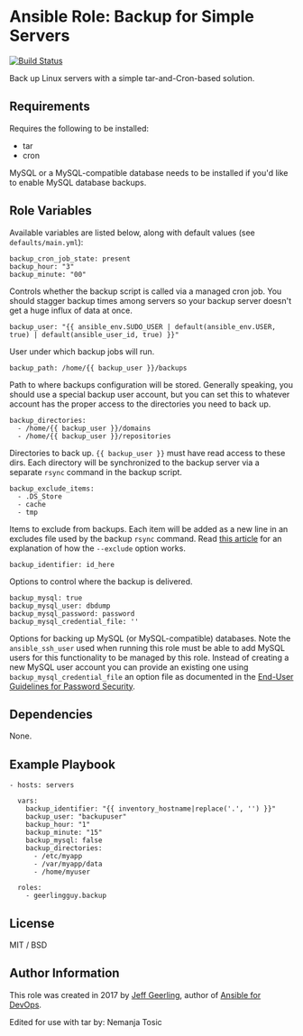 # Ansible Role: Backup for Simple Servers

[![Build Status](https://travis-ci.org/geerlingguy/ansible-role-backup.svg?branch=master)](https://travis-ci.org/geerlingguy/ansible-role-backup)

Back up Linux servers with a simple tar-and-Cron-based solution.

## Requirements

Requires the following to be installed:

  - tar
  - cron

MySQL or a MySQL-compatible database needs to be installed if you'd like to enable MySQL database backups.

## Role Variables

Available variables are listed below, along with default values (see `defaults/main.yml`):

    backup_cron_job_state: present
    backup_hour: "3"
    backup_minute: "00"

Controls whether the backup script is called via a managed cron job. You should stagger backup times among servers so your backup server doesn't get a huge influx of data at once.

    backup_user: "{{ ansible_env.SUDO_USER | default(ansible_env.USER, true) | default(ansible_user_id, true) }}"

User under which backup jobs will run.

    backup_path: /home/{{ backup_user }}/backups

Path to where backups configuration will be stored. Generally speaking, you should use a special backup user account, but you can set this to whatever account has the proper access to the directories you need to back up.

    backup_directories:
      - /home/{{ backup_user }}/domains
      - /home/{{ backup_user }}/repositories

Directories to back up. `{{ backup_user }}` must have read access to these dirs. Each directory will be synchronized to the backup server via a separate `rsync` command in the backup script.

    backup_exclude_items:
      - .DS_Store
      - cache
      - tmp

Items to exclude from backups. Each item will be added as a new line in an excludes file used by the backup `rsync` command. Read [this article](http://articles.slicehost.com/2007/10/10/rsync-exclude-files-and-folders) for an explanation of how the `--exclude` option works.

    backup_identifier: id_here

Options to control where the backup is delivered.

    backup_mysql: true
    backup_mysql_user: dbdump
    backup_mysql_password: password
    backup_mysql_credential_file: ''

Options for backing up MySQL (or MySQL-compatible) databases. Note the `ansible_ssh_user` used when running this role must be able to add MySQL users for this functionality to be managed by this role.
Instead of creating a new MySQL user account you can provide an existing one using `backup_mysql_credential_file` an option file as documented in the [End-User Guidelines for Password Security](https://dev.mysql.com/doc/refman/5.7/en/password-security-user.html).

## Dependencies

None.

## Example Playbook

    - hosts: servers
    
      vars:
        backup_identifier: "{{ inventory_hostname|replace('.', '') }}"
        backup_user: "backupuser"
        backup_hour: "1"
        backup_minute: "15"
        backup_mysql: false
        backup_directories:
          - /etc/myapp
          - /var/myapp/data
          - /home/myuser
    
      roles:
        - geerlingguy.backup

## License

MIT / BSD

## Author Information

This role was created in 2017 by [Jeff Geerling](https://www.jeffgeerling.com/), author of [Ansible for DevOps](https://www.ansiblefordevops.com/).

Edited for use with tar by: Nemanja Tosic